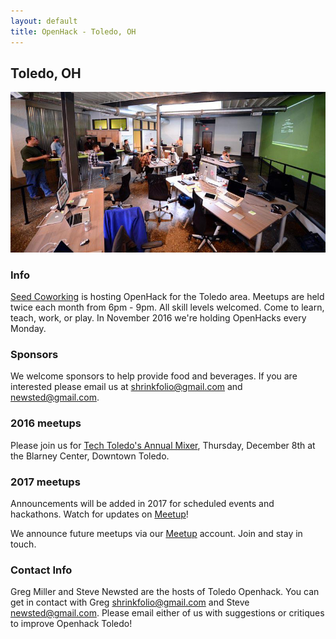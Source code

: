 ```yaml
---
layout: default
title: OpenHack - Toledo, OH
---
```


## Toledo, OH

![Seed Lunch n' Learn](lunch-n-learn.jpg)

### Info

[Seed Coworking](http://seedcowork.com) is hosting OpenHack for the Toledo area. Meetups are held twice each month from 6pm - 9pm. All skill levels welcomed. Come to learn, teach, work, or play. In November 2016 we're holding OpenHacks every Monday. 


### Sponsors

We welcome sponsors to help provide food and beverages. If you are interested please email us at [shrinkfolio@gmail.com](mailto:shrinkfolio@gmail.com) and [newsted@gmail.com](mailto:newsted@gmail.com).



### 2016 meetups

Please join us for [Tech Toledo's Annual Mixer](https://www.meetup.com/Seed-Coworking/events/235338080/), Thursday, December 8th at the Blarney Center, Downtown Toledo. 

### 2017 meetups

Announcements will be added in 2017 for scheduled events and hackathons. 
Watch for updates on [Meetup](https://www.meetup.com/Seed-Coworking/)!

We announce future meetups via our [Meetup](https://www.meetup.com/Seed-Coworking/) account. Join and stay in touch.


### Contact Info

Greg Miller and Steve Newsted are the hosts of Toledo Openhack.  You can get in contact with Greg  [shrinkfolio@gmail.com](mailto:shrinkfolio@gmail.com) and Steve [newsted@gmail.com](newsted@gmail.com).  Please email either of us with  suggestions or critiques to improve Openhack Toledo!
